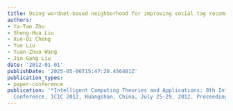 ```yaml
---
title: Using wordnet-based neighborhood for improving social tag recommendation
authors:
- Ya-Tao Zhu
- Sheng-Hua Liu
- Xue-Qi Cheng
- Yue Liu
- Yuan-Zhuo Wang
- Jin-Gang Liu
date: '2012-01-01'
publishDate: '2025-05-06T15:47:20.456401Z'
publication_types:
- paper-conference
publication: '*Intelligent Computing Theories and Applications: 8th International
  Conference, ICIC 2012, Huangshan, China, July 25-29, 2012. Proceedings 8*'
---
```

